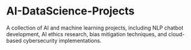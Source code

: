 # AI-DataScience-Projects
A collection of AI and machine learning projects, including NLP chatbot development, AI ethics research, bias mitigation techniques, and cloud-based cybersecurity implementations.

